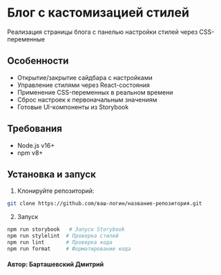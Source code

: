 # Блог с кастомизацией стилей

Реализация страницы блога с панелью настройки стилей через CSS-переменные

## Особенности
- Открытие/закрытие сайдбара с настройками
- Управление стилями через React-состояния
- Применение CSS-переменных в реальном времени
- Сброс настроек к первоначальным значениям
- Готовые UI-компоненты из Storybook

## Требования
- Node.js v16+
- npm v8+

## Установка и запуск

1. Клонируйте репозиторий:
```bash
git clone https://github.com/ваш-логин/название-репозитория.git
```
2. Запуск
```bash
npm run storybook   # Запуск Storybook
npm run stylelint  # Проверка стилей
npm run lint       # Проверка кода
npm run format     # Форматирование кода
```

#### Автор: Барташевский Дмитрий